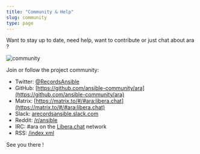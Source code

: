 ```yaml
---
title: "Community & Help"
slug: community
type: page
---
```


Want to stay up to date, need help, want to contribute or just chat about ara ?

![community](/static/ansiblefest-community.png)

Join or follow the project community:

- Twitter: [@RecordsAnsible](https://twitter.com/RecordsAnsible)
- GitHub: [https://github.com/ansible-community/ara](https://github.com/ansible-community/ara)
- Matrix: [https://matrix.to/#/#ara:libera.chat](https://matrix.to/#/#ara:libera.chat)
- Slack: [arecordsansible.slack.com](https://join.slack.com/t/arecordsansible/shared_invite/enQtMjMxNzI4ODAxMDQxLTU2NTU3YjMwYzRlYmRkZTVjZTFiOWIxNjE5NGRhMDQ3ZTgzZmQyZTY2NzY5YmZmNDA5ZWY4YTY1Y2Y1ODBmNzc)
- Reddit: [/r/ansible](https://old.reddit.com/r/ansible)
- IRC: #ara on the [Libera.chat](https://web.libera.chat/?channels=#ara) network
- RSS: [/index.xml](/index.xml)

See you there !
